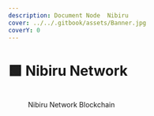 ```yaml
---
description: Document Node  Nibiru
cover: ../../.gitbook/assets/Banner.jpg
coverY: 0
---
```


# 🟩  Nibiru Network

<figure><img src="https://explorer.tendermint.roomit.xyz/logos/nibiru.png" alt=""><figcaption><p> Nibiru Network Blockchain</p></figcaption></figure>

<figure><img src="https://health.roomit.xyz/api/badge/120/status?style=for-the-badge" alt=""><figcaption></figcaption></figure>

